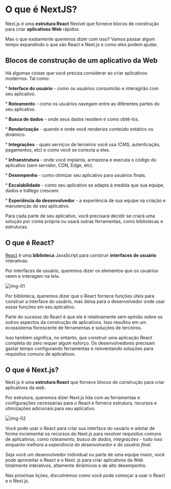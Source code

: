 # O que é NextJS?

Next.js é uma **estrutura React** flexível que fornece blocos de construção para criar **aplicativos Web** rápidos.

Mas o que exatamente queremos dizer com isso? Vamos passar algum tempo expandindo o que são React e Next.js e como eles podem ajudar.

## **Blocos de construção de um aplicativo da Web**

Há algumas coisas que você precisa considerar ao criar aplicativos modernos. Tal como:

° **Interface do usuário** - como os usuários consumirão e interagirão com seu aplicativo.

° **Roteamento** - como os usuários navegam entre as diferentes partes do seu aplicativo.

° **Busca de dados** - onde seus dados residem e como obtê-los.

° **Renderização** - quando e onde você renderiza conteúdo estático ou dinâmico.

° **Integrações** - quais serviços de terceiros você usa (CMS, autenticação, pagamentos,
etc) e como você se conecta a eles.

° **Infraestrutura** - onde você implanta, armazena e executa o código do aplicativo (sem servidor, CDN, Edge, etc).

° **Desempenho** - como otimizar seu aplicativo para usuários finais.

° **Escalabilidade** - como seu aplicativo se adapta à medida que sua equipe, dados e tráfego crescem.

° **Experiência do desenvolvedor** - a experiência de sua equipe na criação e manutenção de seu aplicativo.

Para cada parte de seu aplicativo, você precisará decidir se criará uma solução por conta própria ou usará outras ferramentas, como bibliotecas e estruturas.

## **O que é React?**

[React](https://beta.reactjs.org/) é uma **biblioteca** JavaScript para construir **interfaces de usuário** interativas.

Por interfaces de usuário, queremos dizer os elementos que os usuários veem e interagem na tela.

![img-01](https://nextjs.org/static/images/learn/foundations/user-interface.png)

Por biblioteca, queremos dizer que o React fornece funções úteis para construir a interface do usuário, mas deixa para o desenvolvedor onde usar essas funções em seu aplicativo.

Parte do sucesso do React é que ele é relativamente sem opinião sobre os outros aspectos da construção de aplicativos. Isso resultou em um ecossistema florescente de ferramentas e soluções de terceiros.

Isso também significa, no entanto, que construir uma aplicação React completa do zero requer algum esforço. Os desenvolvedores precisam gastar tempo configurando ferramentas e reinventando soluções para requisitos comuns de aplicativos.

## **O que é Next.js?**

Next.js é uma **estrutura React** que fornece blocos de construção para criar aplicativos da web.

Por estrutura, queremos dizer Next.js lida com as ferramentas e configurações necessárias para o React e fornece estrutura, recursos e otimizações adicionais para seu aplicativo.

![img-02](https://nextjs.org/static/images/learn/foundations/next-app.png)

Você pode usar o React para criar sua interface do usuário e adotar de forma incremental os recursos do Next.js para resolver requisitos comuns de aplicativos, como *roteamento, busca de dados, integrações* - tudo isso enquanto melhora a *experiência do desenvolvedor e do usuário final*.

Seja você um desenvolvedor individual ou parte de uma equipe maior, você pode aproveitar o React e o Next.
js para criar aplicativos da Web totalmente interativos, altamente dinâmicos e de alto desempenho.

Nas próximas lições, discutiremos como você pode começar a usar o React e o Next.js.
